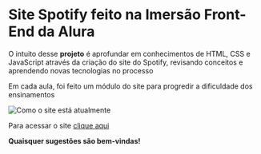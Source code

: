 # Site Spotify feito na Imersão Front-End da Alura

O intuito desse **projeto** é aprofundar em conhecimentos de HTML, CSS e JavaScript através da criação do site do Spotify, revisando conceitos e aprendendo novas tecnologias no processo

Em cada aula, foi feito um módulo do site para progredir a dificuldade dos ensinamentos

![Como o site está atualmente](https://github.com/user-attachments/assets/bc01f0c1-5add-4f88-9f29-edf4087e943e)


Para acessar o site [clique aqui](https://tadashi-nagashima.github.io/Spotify-Imersao-Alura/)

**Quaisquer sugestões são bem-vindas!**
